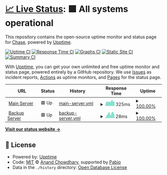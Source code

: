 # [📈 Live Status](https://uptime.chse.dev): <!--live status--> **🟩 All systems operational**

This repository contains the open-source uptime monitor and status page for [Chase](https://git.chse.dev/chase), powered by [Upptime](https://github.com/upptime/upptime).

[![Uptime CI](https://github.com/chxseh/upptime/workflows/Uptime%20CI/badge.svg)](https://github.com/chxseh/upptime/actions?query=workflow%3A%22Uptime+CI%22)
[![Response Time CI](https://github.com/chxseh/upptime/workflows/Response%20Time%20CI/badge.svg)](https://github.com/chxseh/upptime/actions?query=workflow%3A%22Response+Time+CI%22)
[![Graphs CI](https://github.com/chxseh/upptime/workflows/Graphs%20CI/badge.svg)](https://github.com/chxseh/upptime/actions?query=workflow%3A%22Graphs+CI%22)
[![Static Site CI](https://github.com/chxseh/upptime/workflows/Static%20Site%20CI/badge.svg)](https://github.com/chxseh/upptime/actions?query=workflow%3A%22Static+Site+CI%22)
[![Summary CI](https://github.com/chxseh/upptime/workflows/Summary%20CI/badge.svg)](https://github.com/chxseh/upptime/actions?query=workflow%3A%22Summary+CI%22)

With [Upptime](https://upptime.js.org), you can get your own unlimited and free uptime monitor and status page, powered entirely by a GitHub repository. We use [Issues](https://github.com/chxseh/upptime/issues) as incident reports, [Actions](https://github.com/chxseh/upptime/actions) as uptime monitors, and [Pages](https://uptime.chse.dev) for the status page.

<!--start: status pages-->
<!-- This summary is generated by Upptime (https://github.com/upptime/upptime) -->
<!-- Do not edit this manually, your changes will be overwritten -->
<!-- prettier-ignore -->
| URL | Status | History | Response Time | Uptime |
| --- | ------ | ------- | ------------- | ------ |
| <img alt="" src="https://icons.duckduckgo.com/ip3/chse.sh.ico" height="13"> [Main Server](https://chse.sh) | 🟩 Up | [main-server.yml](https://github.com/chse-ci/upptime/commits/HEAD/history/main-server.yml) | <details><summary><img alt="Response time graph" src="./graphs/main-server/response-time-week.png" height="20"> 325ms</summary><br><a href="https://status.chse.sh/history/main-server"><img alt="Response time 677" src="https://img.shields.io/endpoint?url=https%3A%2F%2Fraw.githubusercontent.com%2Fchse-ci%2Fupptime%2FHEAD%2Fapi%2Fmain-server%2Fresponse-time.json"></a><br><a href="https://status.chse.sh/history/main-server"><img alt="24-hour response time 350" src="https://img.shields.io/endpoint?url=https%3A%2F%2Fraw.githubusercontent.com%2Fchse-ci%2Fupptime%2FHEAD%2Fapi%2Fmain-server%2Fresponse-time-day.json"></a><br><a href="https://status.chse.sh/history/main-server"><img alt="7-day response time 325" src="https://img.shields.io/endpoint?url=https%3A%2F%2Fraw.githubusercontent.com%2Fchse-ci%2Fupptime%2FHEAD%2Fapi%2Fmain-server%2Fresponse-time-week.json"></a><br><a href="https://status.chse.sh/history/main-server"><img alt="30-day response time 487" src="https://img.shields.io/endpoint?url=https%3A%2F%2Fraw.githubusercontent.com%2Fchse-ci%2Fupptime%2FHEAD%2Fapi%2Fmain-server%2Fresponse-time-month.json"></a><br><a href="https://status.chse.sh/history/main-server"><img alt="1-year response time 677" src="https://img.shields.io/endpoint?url=https%3A%2F%2Fraw.githubusercontent.com%2Fchse-ci%2Fupptime%2FHEAD%2Fapi%2Fmain-server%2Fresponse-time-year.json"></a></details> | <details><summary><a href="https://status.chse.sh/history/main-server">100.00%</a></summary><a href="https://status.chse.sh/history/main-server"><img alt="All-time uptime 98.81%" src="https://img.shields.io/endpoint?url=https%3A%2F%2Fraw.githubusercontent.com%2Fchse-ci%2Fupptime%2FHEAD%2Fapi%2Fmain-server%2Fuptime.json"></a><br><a href="https://status.chse.sh/history/main-server"><img alt="24-hour uptime 100.00%" src="https://img.shields.io/endpoint?url=https%3A%2F%2Fraw.githubusercontent.com%2Fchse-ci%2Fupptime%2FHEAD%2Fapi%2Fmain-server%2Fuptime-day.json"></a><br><a href="https://status.chse.sh/history/main-server"><img alt="7-day uptime 100.00%" src="https://img.shields.io/endpoint?url=https%3A%2F%2Fraw.githubusercontent.com%2Fchse-ci%2Fupptime%2FHEAD%2Fapi%2Fmain-server%2Fuptime-week.json"></a><br><a href="https://status.chse.sh/history/main-server"><img alt="30-day uptime 99.96%" src="https://img.shields.io/endpoint?url=https%3A%2F%2Fraw.githubusercontent.com%2Fchse-ci%2Fupptime%2FHEAD%2Fapi%2Fmain-server%2Fuptime-month.json"></a><br><a href="https://status.chse.sh/history/main-server"><img alt="1-year uptime 98.81%" src="https://img.shields.io/endpoint?url=https%3A%2F%2Fraw.githubusercontent.com%2Fchse-ci%2Fupptime%2FHEAD%2Fapi%2Fmain-server%2Fuptime-year.json"></a></details>
| <img alt="" src="https://icons.duckduckgo.com/ip3/null.ico" height="13"> [Backup Server](offsite-backup.chse.dev) | 🟩 Up | [backup-server.yml](https://github.com/chse-ci/upptime/commits/HEAD/history/backup-server.yml) | <details><summary><img alt="Response time graph" src="./graphs/backup-server/response-time-week.png" height="20"> 28ms</summary><br><a href="https://status.chse.sh/history/backup-server"><img alt="Response time 36" src="https://img.shields.io/endpoint?url=https%3A%2F%2Fraw.githubusercontent.com%2Fchse-ci%2Fupptime%2FHEAD%2Fapi%2Fbackup-server%2Fresponse-time.json"></a><br><a href="https://status.chse.sh/history/backup-server"><img alt="24-hour response time 28" src="https://img.shields.io/endpoint?url=https%3A%2F%2Fraw.githubusercontent.com%2Fchse-ci%2Fupptime%2FHEAD%2Fapi%2Fbackup-server%2Fresponse-time-day.json"></a><br><a href="https://status.chse.sh/history/backup-server"><img alt="7-day response time 28" src="https://img.shields.io/endpoint?url=https%3A%2F%2Fraw.githubusercontent.com%2Fchse-ci%2Fupptime%2FHEAD%2Fapi%2Fbackup-server%2Fresponse-time-week.json"></a><br><a href="https://status.chse.sh/history/backup-server"><img alt="30-day response time 32" src="https://img.shields.io/endpoint?url=https%3A%2F%2Fraw.githubusercontent.com%2Fchse-ci%2Fupptime%2FHEAD%2Fapi%2Fbackup-server%2Fresponse-time-month.json"></a><br><a href="https://status.chse.sh/history/backup-server"><img alt="1-year response time 36" src="https://img.shields.io/endpoint?url=https%3A%2F%2Fraw.githubusercontent.com%2Fchse-ci%2Fupptime%2FHEAD%2Fapi%2Fbackup-server%2Fresponse-time-year.json"></a></details> | <details><summary><a href="https://status.chse.sh/history/backup-server">100.00%</a></summary><a href="https://status.chse.sh/history/backup-server"><img alt="All-time uptime 100.00%" src="https://img.shields.io/endpoint?url=https%3A%2F%2Fraw.githubusercontent.com%2Fchse-ci%2Fupptime%2FHEAD%2Fapi%2Fbackup-server%2Fuptime.json"></a><br><a href="https://status.chse.sh/history/backup-server"><img alt="24-hour uptime 100.00%" src="https://img.shields.io/endpoint?url=https%3A%2F%2Fraw.githubusercontent.com%2Fchse-ci%2Fupptime%2FHEAD%2Fapi%2Fbackup-server%2Fuptime-day.json"></a><br><a href="https://status.chse.sh/history/backup-server"><img alt="7-day uptime 100.00%" src="https://img.shields.io/endpoint?url=https%3A%2F%2Fraw.githubusercontent.com%2Fchse-ci%2Fupptime%2FHEAD%2Fapi%2Fbackup-server%2Fuptime-week.json"></a><br><a href="https://status.chse.sh/history/backup-server"><img alt="30-day uptime 100.00%" src="https://img.shields.io/endpoint?url=https%3A%2F%2Fraw.githubusercontent.com%2Fchse-ci%2Fupptime%2FHEAD%2Fapi%2Fbackup-server%2Fuptime-month.json"></a><br><a href="https://status.chse.sh/history/backup-server"><img alt="1-year uptime 100.00%" src="https://img.shields.io/endpoint?url=https%3A%2F%2Fraw.githubusercontent.com%2Fchse-ci%2Fupptime%2FHEAD%2Fapi%2Fbackup-server%2Fuptime-year.json"></a></details>

<!--end: status pages-->

[**Visit our status website →**](https://uptime.chse.dev)

## 📄 License

- Powered by: [Upptime](https://github.com/upptime/upptime)
- Code: [MIT](./LICENSE) © [Anand Chowdhary](https://anandchowdhary.com), supported by [Pabio](https://pabio.com)
- Data in the `./history` directory: [Open Database License](https://opendatacommons.org/licenses/odbl/1-0/)
